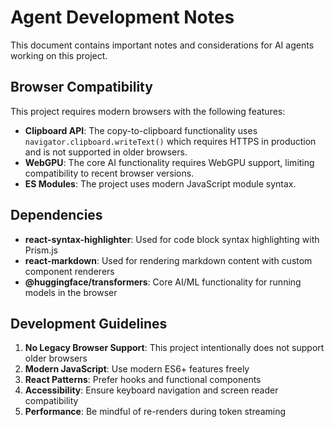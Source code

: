# Agent Development Notes

This document contains important notes and considerations for AI agents working on this project.

## Browser Compatibility

This project requires modern browsers with the following features:

- **Clipboard API**: The copy-to-clipboard functionality uses `navigator.clipboard.writeText()` which requires HTTPS in production and is not supported in older browsers.
- **WebGPU**: The core AI functionality requires WebGPU support, limiting compatibility to recent browser versions.
- **ES Modules**: The project uses modern JavaScript module syntax.

## Dependencies

- **react-syntax-highlighter**: Used for code block syntax highlighting with Prism.js
- **react-markdown**: Used for rendering markdown content with custom component renderers
- **@huggingface/transformers**: Core AI/ML functionality for running models in the browser

## Development Guidelines

1. **No Legacy Browser Support**: This project intentionally does not support older browsers
2. **Modern JavaScript**: Use modern ES6+ features freely
3. **React Patterns**: Prefer hooks and functional components
4. **Accessibility**: Ensure keyboard navigation and screen reader compatibility
5. **Performance**: Be mindful of re-renders during token streaming
